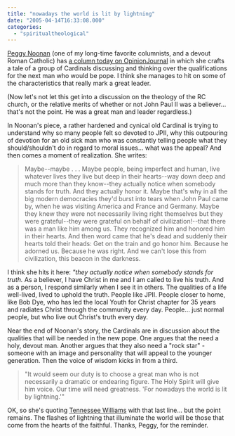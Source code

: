 ```yaml
---
title: "nowadays the world is lit by lightning"
date: "2005-04-14T16:33:08.000"
categories: 
  - "spiritualtheological"
---
```


[Peggy Noonan](http://www.opinionjournal.com/columnists/pnoonan/) (one of my long-time favorite columnists, and a devout Roman Catholic) has [a column today on OpinionJournal](http://www.opinionjournal.com/columnists/pnoonan/?id=110006553) in which she crafts a tale of a group of Cardinals discussing and thinking over the qualifications for the next man who would be pope. I think she manages to hit on some of the characteristics that really mark a great leader.

(Now let's not let this get into a discussion on the theology of the RC church, or the relative merits of whether or not John Paul II was a believer... that's not the point. He was a great man and leader regardless.)

In Noonan's piece, a rather hardened and cynical old Cardinal is trying to understand why so many people felt so devoted to JPII, why this outpouring of devotion for an old sick man who was constantly telling people what they should/shouldn't do in regard to moral issues... what was the appeal? And then comes a moment of realization. She writes:

> Maybe--maybe . . . Maybe people, being imperfect and human, live whatever lives they live but deep in their hearts--way down deep and much more than they know--they actually notice when somebody stands for truth. And they actually honor it. Maybe that's why in all the big modern democracies they'd burst into tears when John Paul came by, when he was visiting America and France and Germany. Maybe they knew they were not necessarily living right themselves but they were grateful--they were grateful on behalf of civilization!--that there was a man like him among us. They recognized him and honored him in their hearts. And then word came that he's dead and suddenly their hearts told their heads: Get on the train and go honor him. Because he adorned us. Because he was right. And we can't lose this from civilization, this beacon in the darkness.

I think she hits it here: _"they actually notice when somebody stands for truth._ As a believer, I have Christ in me and I am called to live his truth. And as a person, I respond similarly when I see it in others. The qualities of a life well-lived, lived to uphold the truth. People like JPII. People closer to home, like Bob Dye, who has led the local Youth for Christ chapter for 35 years and radiates Christ through the community every day. People... just normal people, but who live out Christ's truth every day.

Near the end of Noonan's story, the Cardinals are in discussion about the qualities that will be needed in the new pope. One argues that the need a holy, devout man. Another argues that they also need a "rock star" - someone with an image and personality that will appeal to the younger generation. Then the voice of wisdom kicks in from a third.

> "It would seem our duty is to choose a great man who is not necessarily a dramatic or endearing figure. The Holy Spirit will give him voice. Our time will need greatness. 'For nowadays the world is lit by lightning.'"

OK, so she's quoting [Tennessee Williams](http://www.bookrags.com/notes/gm/QUO.htm) with that last line... but the point remains. The flashes of lightning that illuminate the world will be those that come from the hearts of the faithful. Thanks, Peggy, for the reminder.
